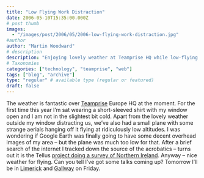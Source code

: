 ```yaml
---
title: "Low Flying Work Distraction"
date: 2006-05-10T15:35:00.000Z
# post thumb
images:
  - "/images/post/2006/05/2006-low-flying-work-distraction.jpg"
#author
author: "Martin Woodward"
# description
description: "Enjoying lovely weather at Teamprise HQ while low-flying planes survey Northern Ireland distracts from upcoming talks in Limerick and Galway."
# Taxonomies
categories: ["technology", "teamprise", "web"]
tags: ["blog", "archive"]
type: "regular" # available type (regular or featured)
draft: false
---
```


The weather is fantastic over [Teamprise](http://www.teamprise.com/) Europe HQ at the moment. For the first time this year I’m sat wearing a short-sleeved shirt with my window open and I am not in the slightest bit cold. Apart from the lovely weather outside my window distracting us, we’ve also had a small plane with some strange aerials hanging off it flying at ridiculously low altitudes. I was wondering if Google Earth was finally going to have some decent overhead images of my area – but the plane was much too low for that. After a brief search of the internet I tracked down the source of the acrobatics – turns out it is the Tellus [project doing a survey of Northern Ireland](http://www.nics.gov.uk/press/eti/050708e-eti.htm). Anyway – nice weather for flying. Can you tell I’ve got some talks coming up? Tomorrow I’ll be in [Limerick](http://www.developers.ie/event.aspx?s=48) and [Gallway](http://www.itag.ie/CalendarofEvents/tabid/83/ctl/View/mid/410/Event/186/Start/200605121900/End/200605122030/Default.aspx) on Friday.
